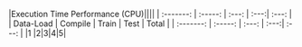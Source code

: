 |Execution Time Performance (CPU)||||
| :-------: | :-----: | :---: | :---:| :---: |
| Data-Load | Compile | Train | Test | Total |
| :-------: | :-----: | :---: | :---:| :---: |
|1 |2|3|4|5|
